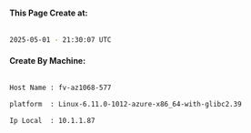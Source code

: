 
   
#### This Page Create at:

```bash

2025-05-01 - 21:30:07 UTC

```

#### Create By Machine:

```bash

Host Name : fv-az1068-577

platform  : Linux-6.11.0-1012-azure-x86_64-with-glibc2.39

Ip Local  : 10.1.1.87

```

